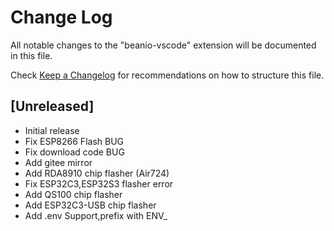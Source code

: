 # Change Log

All notable changes to the "beanio-vscode" extension will be documented in this file.

Check [Keep a Changelog](http://keepachangelog.com/) for recommendations on how to structure this file.

## [Unreleased]

- Initial release
- Fix ESP8266 Flash BUG
- Fix download code BUG
- Add gitee mirror
- Add RDA8910 chip flasher (Air724)
- Fix ESP32C3,ESP32S3 flasher error
- Add QS100 chip flasher
- Add ESP32C3-USB chip flasher
- Add .env Support,prefix with ENV_
